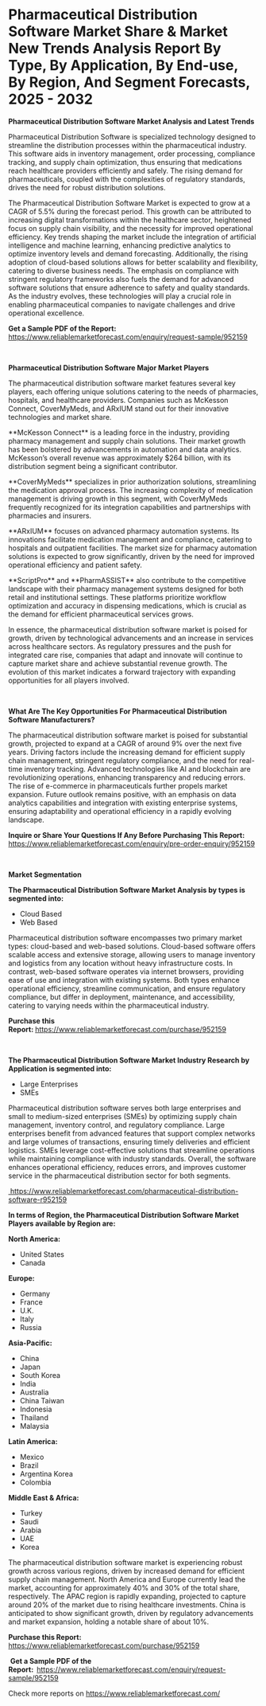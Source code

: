 <p><h1>Pharmaceutical Distribution Software Market Share & Market New Trends Analysis Report By Type, By Application, By End-use, By Region, And Segment Forecasts, 2025 - 2032</h1></p><p><strong>Pharmaceutical Distribution Software Market Analysis and Latest Trends</strong></p>
<p><p>Pharmaceutical Distribution Software is specialized technology designed to streamline the distribution processes within the pharmaceutical industry. This software aids in inventory management, order processing, compliance tracking, and supply chain optimization, thus ensuring that medications reach healthcare providers efficiently and safely. The rising demand for pharmaceuticals, coupled with the complexities of regulatory standards, drives the need for robust distribution solutions.</p><p>The Pharmaceutical Distribution Software Market is expected to grow at a CAGR of 5.5% during the forecast period. This growth can be attributed to increasing digital transformations within the healthcare sector, heightened focus on supply chain visibility, and the necessity for improved operational efficiency. Key trends shaping the market include the integration of artificial intelligence and machine learning, enhancing predictive analytics to optimize inventory levels and demand forecasting. Additionally, the rising adoption of cloud-based solutions allows for better scalability and flexibility, catering to diverse business needs. The emphasis on compliance with stringent regulatory frameworks also fuels the demand for advanced software solutions that ensure adherence to safety and quality standards. As the industry evolves, these technologies will play a crucial role in enabling pharmaceutical companies to navigate challenges and drive operational excellence.</p></p>
<p><strong>Get a Sample PDF of the Report:&nbsp;</strong> <a href="https://www.reliablemarketforecast.com/enquiry/request-sample/952159?utm_campaign=2730&utm_medium=2&utm_source=Github&utm_content=ia&utm_term=06032025&utm_id=pharmaceutical-distribution-software">https://www.reliablemarketforecast.com/enquiry/request-sample/952159</a></p>
<p>&nbsp;</p>
<p><strong>Pharmaceutical Distribution Software Major Market Players</strong></p>
<p><p>The pharmaceutical distribution software market features several key players, each offering unique solutions catering to the needs of pharmacies, hospitals, and healthcare providers. Companies such as McKesson Connect, CoverMyMeds, and ARxIUM stand out for their innovative technologies and market share.</p><p>**McKesson Connect** is a leading force in the industry, providing pharmacy management and supply chain solutions. Their market growth has been bolstered by advancements in automation and data analytics. McKesson’s overall revenue was approximately $264 billion, with its distribution segment being a significant contributor.</p><p>**CoverMyMeds** specializes in prior authorization solutions, streamlining the medication approval process. The increasing complexity of medication management is driving growth in this segment, with CoverMyMeds frequently recognized for its integration capabilities and partnerships with pharmacies and insurers. </p><p>**ARxIUM** focuses on advanced pharmacy automation systems. Its innovations facilitate medication management and compliance, catering to hospitals and outpatient facilities. The market size for pharmacy automation solutions is expected to grow significantly, driven by the need for improved operational efficiency and patient safety.</p><p>**ScriptPro** and **PharmASSIST** also contribute to the competitive landscape with their pharmacy management systems designed for both retail and institutional settings. These platforms prioritize workflow optimization and accuracy in dispensing medications, which is crucial as the demand for efficient pharmaceutical services grows.</p><p>In essence, the pharmaceutical distribution software market is poised for growth, driven by technological advancements and an increase in services across healthcare sectors. As regulatory pressures and the push for integrated care rise, companies that adapt and innovate will continue to capture market share and achieve substantial revenue growth. The evolution of this market indicates a forward trajectory with expanding opportunities for all players involved.</p></p>
<p>&nbsp;</p>
<p><strong>What Are The Key Opportunities For Pharmaceutical Distribution Software Manufacturers?</strong></p>
<p><p>The pharmaceutical distribution software market is poised for substantial growth, projected to expand at a CAGR of around 9% over the next five years. Driving factors include the increasing demand for efficient supply chain management, stringent regulatory compliance, and the need for real-time inventory tracking. Advanced technologies like AI and blockchain are revolutionizing operations, enhancing transparency and reducing errors. The rise of e-commerce in pharmaceuticals further propels market expansion. Future outlook remains positive, with an emphasis on data analytics capabilities and integration with existing enterprise systems, ensuring adaptability and operational efficiency in a rapidly evolving landscape.</p></p>
<p><strong>Inquire or Share Your Questions If Any Before Purchasing This Report:</strong> <a href="https://www.reliablemarketforecast.com/enquiry/pre-order-enquiry/952159?utm_campaign=2730&utm_medium=2&utm_source=Github&utm_content=ia&utm_term=06032025&utm_id=pharmaceutical-distribution-software">https://www.reliablemarketforecast.com/enquiry/pre-order-enquiry/952159</a></p>
<p>&nbsp;</p>
<p><strong>Market Segmentation</strong></p>
<p><strong>The Pharmaceutical Distribution Software Market Analysis by types is segmented into:</strong></p>
<p><ul><li>Cloud Based</li><li>Web Based</li></ul></p>
<p><p>Pharmaceutical distribution software encompasses two primary market types: cloud-based and web-based solutions. Cloud-based software offers scalable access and extensive storage, allowing users to manage inventory and logistics from any location without heavy infrastructure costs. In contrast, web-based software operates via internet browsers, providing ease of use and integration with existing systems. Both types enhance operational efficiency, streamline communication, and ensure regulatory compliance, but differ in deployment, maintenance, and accessibility, catering to varying needs within the pharmaceutical industry.</p></p>
<p><strong>Purchase this Report:&nbsp;</strong><a href="https://www.reliablemarketforecast.com/purchase/952159?utm_campaign=2730&utm_medium=2&utm_source=Github&utm_content=ia&utm_term=06032025&utm_id=pharmaceutical-distribution-software">https://www.reliablemarketforecast.com/purchase/952159</a></p>
<p>&nbsp;</p>
<p><strong>The Pharmaceutical Distribution Software Market Industry Research by Application is segmented into:</strong></p>
<p><ul><li>Large Enterprises</li><li>SMEs</li></ul></p>
<p><p>Pharmaceutical distribution software serves both large enterprises and small to medium-sized enterprises (SMEs) by optimizing supply chain management, inventory control, and regulatory compliance. Large enterprises benefit from advanced features that support complex networks and large volumes of transactions, ensuring timely deliveries and efficient logistics. SMEs leverage cost-effective solutions that streamline operations while maintaining compliance with industry standards. Overall, the software enhances operational efficiency, reduces errors, and improves customer service in the pharmaceutical distribution sector for both segments.</p></p>
<p><a href="https://www.reliablemarketforecast.com/pharmaceutical-distribution-software-r952159?utm_campaign=2730&utm_medium=2&utm_source=Github&utm_content=ia&utm_term=06032025&utm_id=pharmaceutical-distribution-software">&nbsp;https://www.reliablemarketforecast.com/pharmaceutical-distribution-software-r952159</a></p>
<p><strong>In terms of Region, the Pharmaceutical Distribution Software Market Players available by Region are:</strong></p>
<p>
    <p> <strong> North America: </strong>
        <ul>
            <li>United States</li>
            <li>Canada</li>
        </ul>
        </p> 
    <p> <strong> Europe: </strong>
        <ul>
            <li>Germany</li>
            <li>France</li>
            <li>U.K.</li>
            <li>Italy</li>
            <li>Russia</li>
        </ul>
        </p> 
    <p> <strong> Asia-Pacific: </strong>
        <ul>
            <li>China</li>
            <li>Japan</li>
            <li>South Korea</li>
            <li>India</li>
            <li>Australia</li>
            <li>China Taiwan</li>
            <li>Indonesia</li>
            <li>Thailand</li>
            <li>Malaysia</li>
        </ul>
        </p> 
    <p> <strong> Latin America: </strong>
        <ul>
            <li>Mexico</li>
            <li>Brazil</li>
            <li>Argentina Korea</li>
            <li>Colombia</li>
        </ul>
        </p> 
    <p> <strong> Middle East & Africa: </strong>
        <ul>
            <li>Turkey</li>
            <li>Saudi</li>
            <li>Arabia</li>
            <li>UAE</li>
            <li>Korea</li>
        </ul>
    </p>
    </p>
<p><p>The pharmaceutical distribution software market is experiencing robust growth across various regions, driven by increased demand for efficient supply chain management. North America and Europe currently lead the market, accounting for approximately 40% and 30% of the total share, respectively. The APAC region is rapidly expanding, projected to capture around 20% of the market due to rising healthcare investments. China is anticipated to show significant growth, driven by regulatory advancements and market expansion, holding a notable share of about 10%.</p></p>
<p><strong>Purchase this Report: </strong><a href="https://www.reliablemarketforecast.com/purchase/952159?utm_campaign=2730&utm_medium=2&utm_source=Github&utm_content=ia&utm_term=06032025&utm_id=pharmaceutical-distribution-software">https://www.reliablemarketforecast.com/purchase/952159</a></p>
<p>&nbsp;<strong>Get a Sample PDF of the Report:&nbsp;&nbsp;</strong><a href="https://www.reliablemarketforecast.com/enquiry/request-sample/952159?utm_campaign=2730&utm_medium=2&utm_source=Github&utm_content=ia&utm_term=06032025&utm_id=pharmaceutical-distribution-software">https://www.reliablemarketforecast.com/enquiry/request-sample/952159</a></p>
<p><strong></strong></p>
<p>Check more reports on <a href="https://www.reliablemarketforecast.com/?utm_campaign=2730&utm_medium=2&utm_source=Github&utm_content=ia&utm_term=06032025&utm_id=pharmaceutical-distribution-software">https://www.reliablemarketforecast.com/</a></p>
